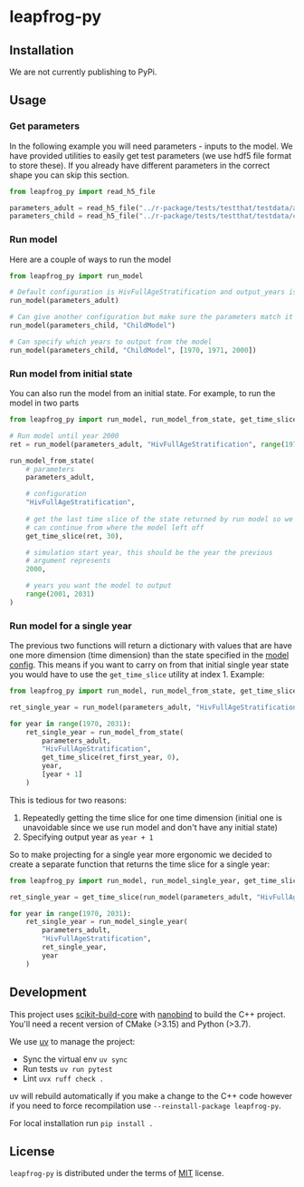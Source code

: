 # leapfrog-py

## Installation

We are not currently publishing to PyPi.

## Usage


### Get parameters

In the following example you will need parameters - inputs to the model. We have provided utilities to easily get test parameters (we use hdf5 file format to store these). If you already have different parameters in the correct shape you can skip this section.

```python
from leapfrog_py import read_h5_file

parameters_adult = read_h5_file("../r-package/tests/testthat/testdata/adult_parms.h5")
parameters_child = read_h5_file("../r-package/tests/testthat/testdata/child_parms.h5")
```


### Run model

Here are a couple of ways to run the model

```python
from leapfrog_py import run_model

# Default configuration is HivFullAgeStratification and output_years is range(1970, 2031)
run_model(parameters_adult)

# Can give another configuration but make sure the parameters match it
run_model(parameters_child, "ChildModel")

# Can specify which years to output from the model
run_model(parameters_child, "ChildModel", [1970, 1971, 2000])
```


### Run model from initial state

You can also run the model from an initial state. For example, to run the model in two parts

```python
from leapfrog_py import run_model, run_model_from_state, get_time_slice

# Run model until year 2000
ret = run_model(parameters_adult, "HivFullAgeStratification", range(1970, 2001))

run_model_from_state(
    # parameters
    parameters_adult,

    # configuration
    "HivFullAgeStratification",
    
    # get the last time slice of the state returned by run model so we
    # can continue from where the model left off
    get_time_slice(ret, 30),

    # simulation start year, this should be the year the previous
    # argument represents
    2000,

    # years you want the model to output
    range(2001, 2031)
)
```


### Run model for a single year

The previous two functions will return a dictionary with values that are have one more
dimension (time dimension) than the state specified in the [model config](../cpp_generation/modelSchemas/configs/DpConfig.json). This means if you want to carry on from that initial single year state you would have to use the `get_time_slice` utility at index 1. Example:

```python
from leapfrog_py import run_model, run_model_from_state, get_time_slice

ret_single_year = run_model(parameters_adult, "HivFullAgeStratification", [1970])

for year in range(1970, 2031):
    ret_single_year = run_model_from_state(
        parameters_adult,
        "HivFullAgeStratification",
        get_time_slice(ret_first_year, 0),
        year,
        [year + 1]
    )
```

This is tedious for two reasons:
1. Repeatedly getting the time slice for one time dimension (initial one is unavoidable since we use run model and don't have any initial state)
1. Specifying output year as `year + 1`

So to make projecting for a single year more ergonomic we decided to create a separate function
that returns the time slice for a single year:

```python
from leapfrog_py import run_model, run_model_single_year, get_time_slice

ret_single_year = get_time_slice(run_model(parameters_adult, "HivFullAgeStratification", [1970]), 0)

for year in range(1970, 2031):
    ret_single_year = run_model_single_year(
        parameters_adult,
        "HivFullAgeStratification",
        ret_single_year,
        year
    )
```

## Development

This project uses [scikit-build-core](https://github.com/scikit-build/scikit-build-core) with [nanobind](https://github.com/wjakob/nanobind) to build the C++ project. You'll need a recent version of CMake (>3.15) and Python (>3.7).

We use [uv](https://docs.astral.sh/uv/) to manage the project:
* Sync the virtual env `uv sync`
* Run tests `uv run pytest`
* Lint `uvx ruff check .`

uv will rebuild automatically if you make a change to the C++ code however if you need to force recompilation use `--reinstall-package leapfrog-py`.

For local installation run `pip install .`

## License

`leapfrog-py` is distributed under the terms of [MIT](https://spdx.org/licenses/MIT.html) license.
